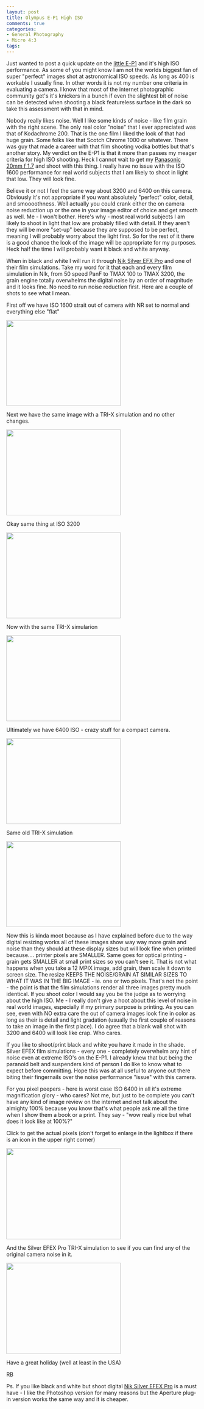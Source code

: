 ```yaml
---
layout: post
title: Olympus E-P1 High ISO
comments: true
categories:
- General Photography
- Micro 4:3
tags:
---
```

Just wanted to post a quick update on the <a href="http://www.amazon.com/gp/redirect.html?ie=UTF8&amp;location=http%3A%2F%2Fwww.amazon.com%2Fgp%2Foffer-listing%2FB002CGSYKS%3Fie%3DUTF8%26coliid%3D%26startIndex%3D0%26ref_%3Dolp_pg_refurbished%26me%3D%26qid%3D1283800919%26qid%3D1283800919%26sr%3D8-1-catcorr%26sr%3D8-1-catcorr%26seller%3D%26colid%3D%26condition%3Drefurbished&amp;tag=rbde-20&amp;linkCode=ur2&amp;camp=1789&amp;creative=390957" target="_blank">little E-P1</a> and it's high ISO performance. As some of you might know I am not the worlds biggest fan of super "perfect" images shot at astronomical ISO speeds. As long as 400 is workable I usually fine. In other words it is not my number one criteria in evaluating a camera. I know that most of the internet photographic community get's it's knickers in a bunch if even the slightest bit of noise can be detected when shooting a black featureless surface in the dark so take this assessment with that in mind.

Nobody really likes noise. Well I like some kinds of noise - like film grain with the right scene. The only real color "noise" that I ever appreciated was that of Kodachrome 200. That is the one film I liked the look of that had huge grain. Some folks like that Scotch Chrome 1000 or whatever. There was guy that made a career with that film shooting vodka bottles but that's another story. My verdict on the E-P1 is that it more than passes my meager criteria for high ISO shooting. Heck I cannot wait to get my <a href="http://www.amazon.com/gp/redirect.html?ie=UTF8&amp;location=http%3A%2F%2Fwww.amazon.com%2Fgp%2Foffer-listing%2FB002IKLJVE%3Fie%3DUTF8%26ref_%3Dsr_1_1_olp%26s%3Delectronics%26qid%3D1283800671%26sr%3D8-1-catcorr%26condition%3Dnew&amp;tag=rbde-20&amp;linkCode=ur2&amp;camp=1789&amp;creative=390957" target="_blank">Panasonic 20mm f 1.7</a> and shoot with this thing. I really have no issue with the ISO 1600 performance for real world subjects that I am likely to shoot in light that low. They will look fine.

Believe it or not I feel the same way about 3200 and 6400 on this camera. Obviously it's not appropriate if you want absolutely "perfect" color, detail, and smoooothness. Well actually you could crank either the on camera noise reduction up or the one in your image editor of choice and get smooth as well. Me - I won't bother. Here's why - most real world subjects I am likely to shoot in light that low are probably filled with detail. If they aren't they will be more "set-up" because they are supposed to be perfect, meaning I will probably worry about the light first. So for the rest of it there is a good chance the look of the image will be appropriate for my purposes. Heck half the time I will probably want it black and white anyway.

When in black and white I will run it through <a href="http://www.amazon.com/gp/redirect.html?ie=UTF8&amp;location=http%3A%2F%2Fwww.amazon.com%2Fgp%2Foffer-listing%2FB001DEV95W%3Fie%3DUTF8%26ref_%3Dsr_1_fkmr0_2_olp%26qid%3D1283800713%26sr%3D8-2-fkmr0%26condition%3Dnew&amp;tag=rbde-20&amp;linkCode=ur2&amp;camp=1789&amp;creative=390957" target="_blank">Nik Silver EFX Pro</a> and one of their film simulations. Take my word for it that each and every film simulation in NIk, from 50 speed PanF to TMAX 100 to TMAX 3200, the grain engine totally overwhelms the digital noise by an order of magnitude and it looks fine. No need to run noise reduction first. Here are a couple of shots to see what I mean.

First off we have ISO 1600 strait out of camera with NR set to normal and everything else "flat"

<a rel="prettyPhoto" href="http://photo.rwboyer.com/wp-content/uploads/2010/09/P9060348.jpg"><img class="alignnone size-medium wp-image-2339" title="OLYMPUS DIGITAL CAMERA" src="http://photo.rwboyer.com/wp-content/uploads/2010/09/P9060348-300x225.jpg" alt="" width="300" height="225" /></a>

Next we have the same image with a TRI-X simulation and no other changes.

<a rel="prettyPhoto" href="http://photo.rwboyer.com/wp-content/uploads/2010/09/P9060348_1.jpg"><img class="alignnone size-medium wp-image-2337" title="OLYMPUS DIGITAL CAMERA" src="http://photo.rwboyer.com/wp-content/uploads/2010/09/P9060348_1-300x225.jpg" alt="" width="300" height="225" /></a>

Okay same thing at ISO 3200

<a rel="prettyPhoto" href="http://photo.rwboyer.com/wp-content/uploads/2010/09/P9060351.jpg"><img class="alignnone size-medium wp-image-2341" title="OLYMPUS DIGITAL CAMERA" src="http://photo.rwboyer.com/wp-content/uploads/2010/09/P9060351-300x225.jpg" alt="" width="300" height="225" /></a>

Now with the same TRI-X simularion

<a rel="prettyPhoto" href="http://photo.rwboyer.com/wp-content/uploads/2010/09/P9060351_1.jpg"><img class="alignnone size-medium wp-image-2340" title="OLYMPUS DIGITAL CAMERA" src="http://photo.rwboyer.com/wp-content/uploads/2010/09/P9060351_1-300x225.jpg" alt="" width="300" height="225" /></a>

Ultimately we have 6400 ISO - crazy stuff for a compact camera.

<a rel="prettyPhoto" href="http://photo.rwboyer.com/wp-content/uploads/2010/09/P9060354.jpg"><img class="alignnone size-medium wp-image-2345" title="OLYMPUS DIGITAL CAMERA" src="http://photo.rwboyer.com/wp-content/uploads/2010/09/P9060354-300x225.jpg" alt="" width="300" height="225" /></a>

Same old TRI-X simulation

<a rel="prettyPhoto" href="http://photo.rwboyer.com/wp-content/uploads/2010/09/P9060354_1.jpg"><img class="alignnone size-medium wp-image-2342" title="OLYMPUS DIGITAL CAMERA" src="http://photo.rwboyer.com/wp-content/uploads/2010/09/P9060354_1-300x225.jpg" alt="" width="300" height="225" /></a>

Now this is kinda moot because as I have explained before due to the way digital resizing works all of these images show way way more grain and noise than they should at these display sizes but will look fine when printed because.... printer pixels are SMALLER. Same goes for optical printing - grain gets SMALLER at small print sizes so you can't see it. That is not what happens when you take a 12 MPIX image, add grain, then scale it down to screen size. The resize KEEPS THE NOISE/GRAIN AT SIMILAR SIZES TO WHAT IT WAS IN THE BIG IMAGE - ie. one or two pixels. That's not the point - the point is that the film simulations render all three images pretty much identical. If you shoot color I would say you be the judge as to worrying about the high ISO. Me - I really don't give a hoot about this level of noise in real world images, especially if my primary purpose is printing. As you can see, even with NO extra care the out of camera images look fine in color as long as their is detail and light gradation (usually the first couple of reasons to take an image in the first place). I do agree that a blank wall shot with 3200 and 6400 will look like crap. Who cares.

If you like to shoot/print black and white you have it made in the shade. Silver EFEX film simulations - every one - completely overwhelm any hint of noise even at extreme ISO's on the E-P1. I already knew that but being the paranoid belt and suspenders kind of person I do like to know what to expect before committing. Hope this was at all useful to anyone out there biting their fingernails over the noise performance "issue" with this camera.

For you pixel peepers - here is worst case ISO 6400 in all it's extreme magnification glory - who cares? Not me, but just to be complete you can't have any kind of image review on the internet and not talk about the almighty 100% because you know that's what people ask me all the time when I show them a book or a print. They say - "wow really nice but what does it look like at 100%?"

Click to get the actual pixels (don't forget to enlarge in the lightbox if there is an icon in the upper right corner)

<a rel="prettyPhoto" href="http://photo.rwboyer.com/wp-content/uploads/2010/09/P9060354-crop.jpg"><img class="alignnone size-medium wp-image-2343" title="P9060354-crop" src="http://photo.rwboyer.com/wp-content/uploads/2010/09/P9060354-crop-300x239.jpg" alt="" width="300" height="239" /></a>

And the Silver EFEX Pro TRI-X simulation to see if you can find any of the original camera noise in it.

<a rel="prettyPhoto" href="http://photo.rwboyer.com/wp-content/uploads/2010/09/P9060354-cropbw.jpg"><img class="alignnone size-medium wp-image-2344" title="P9060354-cropbw" src="http://photo.rwboyer.com/wp-content/uploads/2010/09/P9060354-cropbw-300x239.jpg" alt="" width="300" height="239" /></a>

Have a great holiday (well at least in the USA)

RB

Ps. If you like black and white but shoot digital <a href="http://www.amazon.com/gp/redirect.html?ie=UTF8&amp;location=http%3A%2F%2Fwww.amazon.com%2Fgp%2Foffer-listing%2FB001DEV95W%3Fie%3DUTF8%26ref_%3Dsr_1_fkmr0_2_olp%26qid%3D1283800713%26sr%3D8-2-fkmr0%26condition%3Dnew&amp;tag=rbde-20&amp;linkCode=ur2&amp;camp=1789&amp;creative=390957" target="_blank">Nik Silver EFEX Pro</a> is a must have - I like the Photoshop version for many reasons but the Aperture plug-in version works the same way and it is cheaper.